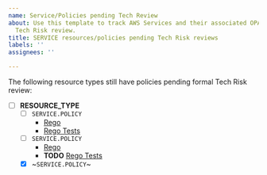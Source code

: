 ```yaml
---
name: Service/Policies pending Tech Review
about: Use this template to track AWS Services and their associated OPA Policies pending
  Tech Risk review.
title: SERVICE resources/policies pending Tech Risk reviews
labels: ''
assignees: ''

---
```


The following resource types still have policies pending formal Tech Risk review:
* [ ] **RESOURCE_TYPE**
  * [ ] `SERVICE.POLICY`
    *  [Rego](https://github.com/goldmansachs/cloudfasttrack-project/blob/experimental-develop/pipeline/opa/SERVICE/POLICY_ID.rego)
    * [Rego Tests](https://github.com/goldmansachs/cloudfasttrack-project/blob/experimental-develop/pipeline/opa/SERVICE/POLICY_ID_test.rego)
  * [ ] `SERVICE.POLICY`
    *  [Rego](https://github.com/goldmansachs/cloudfasttrack-project/blob/experimental-develop/pipeline/opa/SERVICE/POLICY_ID.rego)
    * **TODO** [Rego Tests](https://github.com/goldmansachs/cloudfasttrack-project/blob/experimental-develop/pipeline/opa/SERVICE/POLICY_ID_test.rego)
  * [x] ~`SERVICE.POLICY`~
